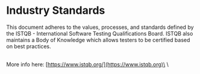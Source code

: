 # Industry Standards

This document adheres to the values, processes, and standards defined by the ISTQB - International Software Testing Qualifications Board. ISTQB also maintains a Body of Knowledge which allows testers to be certified based on best practices.

\
More info here: [https://www.istqb.org/](https://www.istqb.org)\
\
